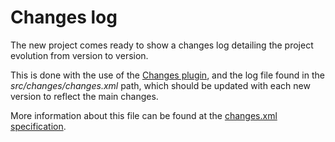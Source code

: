 # Changes log

The new project comes ready to show a changes log detailing the project evolution from version to version.

This is done with the use of the [Changes plugin][changes], and the log file found in the *src/changes/changes.xml* path, which should be updated with each new version to reflect the main changes.

More information about this file can be found at the [changes.xml specification][changes-spec].

[changes]: https://maven.apache.org/plugins/maven-changes-plugin/
[changes-spec]: https://maven.apache.org/plugins/maven-changes-plugin/changes.html